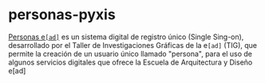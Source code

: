 # personas-pyxis

[Personas e`[ad]`](http://personas.ead.pucv.cl) es un sistema digital de registro único (Single Sing-on), desarrollado por el Taller de Investigaciones Gráficas de la e`[ad]` (TIG), que permite la creación de un usuario único llamado "persona", para el uso de algunos servicios digitales que ofrece la Escuela de Arquitectura y Diseño e[ad]
